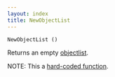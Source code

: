 ```yaml
---
layout: index
title: NewObjectList
---
```


    NewObjectList ()

Returns an empty [objectlist](../types/objectlist.html).

NOTE: This a [hard-coded function](hardcoded.html).

